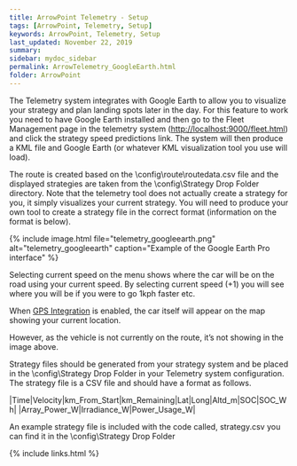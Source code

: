 ```yaml
---
title: ArrowPoint Telemetry - Setup
tags: [ArrowPoint, Telemetry, Setup]
keywords: ArrowPoint, Telemetry, Setup
last_updated: November 22, 2019
summary:
sidebar: mydoc_sidebar
permalink: ArrowTelemetry_GoogleEarth.html
folder: ArrowPoint
---
```


The Telemetry system integrates with Google Earth to allow you to visualize your strategy and plan landing spots later in the day. For this feature to work you need to have Google Earth installed and then go to the Fleet Management page in the telemetry system ([http://localhost:9000/fleet.html](http://localhost:9000/fleet.html)) and click the strategy speed predictions link. The system will then produce a KML file and Google Earth (or whatever KML visualization tool you use will load).

The route is created based on the \config\route\routedata.csv file and the displayed strategies are taken from the \config\Strategy Drop Folder directory. Note that the telemetry tool does not actually create a strategy for you, it simply visualizes your current strategy. You will need to produce your own tool to create a strategy file in the correct format (information on the format is below).

{% include image.html file="telemetry_googleearth.png" alt="telemetry_googleearth" caption="Example of the Google Earth Pro interface" %}

Selecting current speed on the menu shows where the car will be on the road using your current speed. By selecting current speed (+1) you will see where you will be if you were to go 1kph faster etc.

When [GPS Integration](ArrowTelemetry_GPSIntegration.html) is enabled, the car itself will appear on the map showing your current location.

However, as the vehicle is not currently on the route, it’s not showing in the image above.

Strategy files should be generated from your strategy system and be placed in the \config\Strategy Drop Folder in your Telemetry system configuration. The strategy file is a CSV file and should have a format as follows.

|Time|Velocity|km_From_Start|km_Remaining|Lat|Long|Altd_m|SOC|SOC_Wh|
|Array_Power_W|Irradiance_W|Power_Usage_W|

An example strategy file is included with the code called, strategy.csv you can find it in the \config\Strategy Drop Folder

 
{% include links.html %}